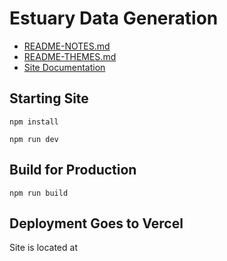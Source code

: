 # Estuary Data Generation

* [README-NOTES.md](README-NOTES.md)
* [README-THEMES.md](README-THEME.md)
* [Site Documentation](https://adron.github.io/estuary/)

## Starting Site

`npm install`

`npm run dev`

## Build for Production

`npm run build`

## Deployment Goes to Vercel

Site is located at 